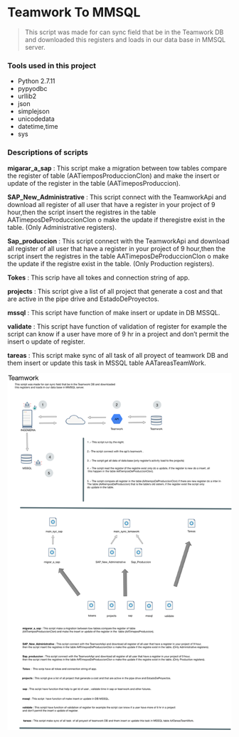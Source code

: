 # Teamwork To MMSQL

> This script was made for can sync field that be in the Teamwork DB and downloaded this registers and loads in our data base in MMSQL server.

### Tools used in this project

- Python 2.7.11
- pypyodbc
- urllib2
- json
- simplejson
- unicodedata
- datetime,time
- sys

### Descriptions of scripts

**migarar_a_sap** : This script make a migration between tow tables compare the register of table (AATiemposProduccionClon) and make the insert or update of the register in the  table (AATimeposProduccion).

**SAP_New_Administrative** : This script connect with the TeamworkApi and download all register of all user that have a register in your project of 9 hour,then the script insert the registres in the table AATimeposDeProduccionClon o make the update if theregistre exist in the table. (Only Administrative registers).


**Sap_produccion** : This script connect with the TeamworkApi and download all register of all user that have a register in your project of 9 hour,then the script insert the registres in the table AATimeposDeProduccionClon o make the update if the registre exist in the table. (Only Production registers).

**Tokes** :  This scrip have all tokes and connection string of app.

**projects** : This script give a list of all project that generate a cost and that are active in the pipe drive and EstadoDeProyectos.

**mssql** : This script  have function of make insert or update in DB MSSQL.

**validate** : This script have function of validation of register for example the script can know if a user have more of 9 hr in a project and don’t permit the insert o update of register.

**tareas** : This script make sync of all task  of all proyect of teamwork DB and them insert or update this task in MSSQL table AATareasTeamWork.


![How is works](https://github.com/ArmandAguilar/teamwork/blob/master/Diagram/Dirgram.png)
